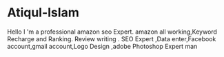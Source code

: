 # Atiqul-Islam
 Hello I 'm a professional amazon seo Expert. amazon all working,Keyword Recharge and Ranking. Review writing . SEO Expert ,Data enter,Facebook account,gmail account,Logo Design ,adobe Photoshop Expert man
